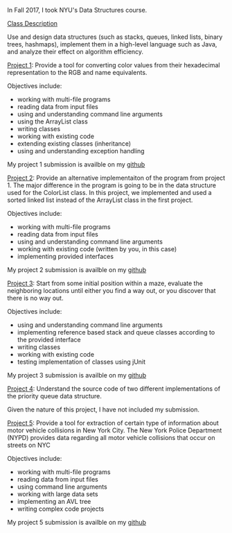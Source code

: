 In Fall 2017, I took NYU's Data Structures course.

[Class Description](https://joannakl.github.io/cs102_f17/index.html)

Use and design data structures (such as stacks, queues, linked lists, binary trees, hashmaps), implement them in a high-level language such as Java, and analyze their effect on algorithm efficiency.

[Project 1](https://joannakl.github.io/cs102_f17/hwk/project1.pdf): Provide a tool for converting color values from their hexadecimal representation to the RGB and name equivalents. 

  Objectives include: 
  * working with multi-file programs
  * reading data from input files
  * using and understanding command line arguments
  * using the ArrayList class
  * writing classes
  * working with existing code
  * extending existing classes (inheritance)
  * using and understanding exception handling
  
 My project 1 submission is availble on my [github](https://github.com/tdong185/home/tree/master/data%20structures/project1)

[Project 2](https://joannakl.github.io/cs102_f17/hwk/project2.pdf): Provide an alternative implementaiton of the program from project 1. The major difference in the program is going to be in the data structure used for the ColorList class. In this project, we implemented and used a sorted linked list instead of the ArrayList<E> class in the first project.
  
  Objectives include:
  * working with multi-file programs
  * reading data from input files
  * using and understanding command line arguments
  * working with existing code (written by you, in this case)
  * implementing provided interfaces

 My project 2 submission is availble on my [github](https://github.com/tdong185/home/tree/master/data%20structures/project2)

[Project 3](https://joannakl.github.io/cs102_f17/hwk/project3.pdf): Start from some initial position within a maze, evaluate the neighboring locations until either you find a way out, or you discover that there is no way out.
  
  Objectives include:
  * using and understanding command line arguments
  * implementing reference based stack and queue classes according to the provided interface
  * writing classes
  * working with existing code
  * testing implementation of classes using jUnit

My project 3 submission is availble on my [github](https://github.com/tdong185/home/tree/master/data%20structures/project3)

[Project 4](https://joannakl.github.io/cs102_f17/hwk/proj4.pdf): Understand the source code of two different implementations of the priority queue data structure.

Given the nature of this project, I have not included my submission.

[Project 5](https://joannakl.github.io/cs102_f17/hwk/proj5.pdf): Provide a tool for extraction of certain type of information about motor vehicle collisions in New York City. The New York Police Department (NYPD) provides data regarding all motor vehicle collisions that occur on streets on NYC
  
  Objectives include:
  * working with multi-file programs
  * reading data from input files
  * using command line arguments
  * working with large data sets
  * implementing an AVL tree
  * writing complex code projects

My project 5 submission is availble on my [github](https://github.com/tdong185/home/tree/master/data%20structures/project5)
